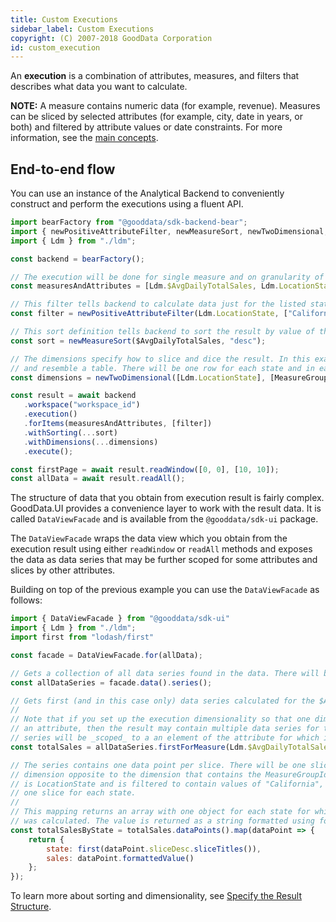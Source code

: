 ```yaml
---
title: Custom Executions
sidebar_label: Custom Executions
copyright: (C) 2007-2018 GoodData Corporation
id: custom_execution
---
```


An **execution** is a combination of attributes, measures, and filters that describes what data you want to calculate.

**NOTE:** A measure contains numeric data (for example, revenue). Measures can be sliced by selected attributes (for example, city, date in years, or both) and filtered by attribute values or date constraints. For more information, see the [main concepts](02_start__execution_model.md).

## End-to-end flow

You can use an instance of the Analytical Backend to conveniently construct and perform the executions using a fluent API.

```javascript
import bearFactory from "@gooddata/sdk-backend-bear";
import { newPositiveAttributeFilter, newMeasureSort, newTwoDimensional, MeasureGroupIdentifier } from "@gooddata/sdk-model";
import { Ldm } from "./ldm";

const backend = bearFactory();

// The execution will be done for single measure and on granularity of single attribute.
const measuresAndAttributes = [Ldm.$AvgDailyTotalSales, Ldm.LocationState];

// This filter tells backend to calculate data just for the listed states.
const filter = newPositiveAttributeFilter(Ldm.LocationState, ["California", "Texas", "Oregon"])

// This sort definition tells backend to sort the result by value of the $AvgDailyTotalSales
const sort = newMeasureSort($AvgDailyTotalSales, "desc");

// The dimensions specify how to slice and dice the result. In this example the result will be two dimensional
// and resemble a table. There will be one row for each state and in each row there will be one columns for measure.
const dimensions = newTwoDimensional([Ldm.LocationState], [MeasureGroupIdentifier]);

const result = await backend
   .workspace("workspace_id")
   .execution()
   .forItems(measuresAndAttributes, [filter])
   .withSorting(...sort)
   .withDimensions(...dimensions)
   .execute();

const firstPage = await result.readWindow([0, 0], [10, 10]);
const allData = await result.readAll();
```

The structure of data that you obtain from execution result is fairly complex. GoodData.UI provides a convenience
layer to work with the result data. It is called `DataViewFacade` and is available from the `@gooddata/sdk-ui` package. 

The `DataViewFacade` wraps the data view which you obtain from the execution result using either `readWindow` or `readAll` methods 
and exposes the data as data series that may be further scoped for some attributes and slices by other attributes.

Building on top of the previous example you can use the `DataViewFacade` as follows:

```javascript
import { DataViewFacade } from "@gooddata/sdk-ui"
import { Ldm } from "./ldm";
import first from "lodash/first"

const facade = DataViewFacade.for(allData);

// Gets a collection of all data series found in the data. There will be exactly one series for the $AvgDailyTotalSales
const allDataSeries = facade.data().series();

// Gets first (and in this case only) data series calculated for the $AvgDailyTotalSales measure. 
// 
// Note that if you set up the execution dimensionality so that one dimension contains both MeasureGroupIdentifier and 
// an attribute, then the result may contain multiple data series for the $AvgDailyTotalSales. Each of the data 
// series will be _scoped_ to a an element of the attribute for which it was calculated.
const totalSales = allDataSeries.firstForMeasure(Ldm.$AvgDailyTotalSales);

// The series contains one data point per slice. There will be one slice for each attribute element in the
// dimension opposite to the dimension that contains the MeasureGroupIdentifier. In this case that attribute
// is LocationState and is filtered to contain values of "California", "Texas" and "Oregon". There will be
// one slice for each state.
//
// This mapping returns an array with one object for each state for which the value of the $AvgDailyTotalSales measure
// was calculated. The value is returned as a string formatted using format string defined for the measure.
const totalSalesByState = totalSales.dataPoints().map(dataPoint => {
    return {
        state: first(dataPoint.sliceDesc.sliceTitles()),
        sales: dataPoint.formattedValue()
    };
});

```


To learn more about sorting and dimensionality, see [Specify the Result Structure](50_custom__result.md).
